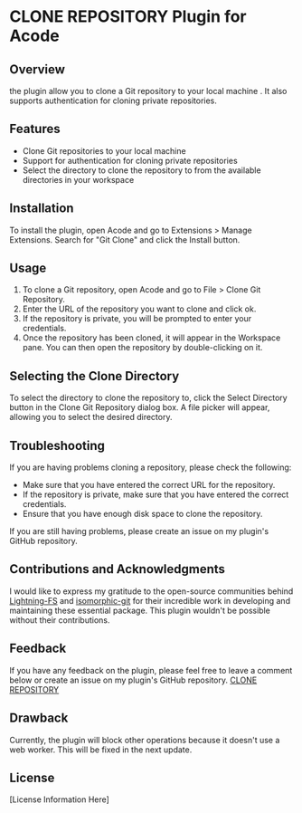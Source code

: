 # CLONE REPOSITORY Plugin for Acode

## Overview

 the plugin allow you to clone a Git repository to your local machine . It also supports authentication for cloning private repositories.

## Features

- Clone Git repositories to your local machine
- Support for authentication for cloning private repositories
- Select the directory to clone the repository to from the available directories in your workspace

## Installation

To install the plugin, open Acode and go to Extensions > Manage Extensions. Search for "Git Clone" and click the Install button.

## Usage

1. To clone a Git repository, open Acode and go to File > Clone Git Repository.
2. Enter the URL of the repository you want to clone and click ok.
3. If the repository is private, you will be prompted to enter your credentials.
4. Once the repository has been cloned, it will appear in the Workspace pane. You can then open the repository by double-clicking on it.

## Selecting the Clone Directory

To select the directory to clone the repository to, click the Select Directory button in the Clone Git Repository dialog box. A file picker will appear, allowing you to select the desired directory.

## Troubleshooting

If you are having problems cloning a repository, please check the following:

- Make sure that you have entered the correct URL for the repository.
- If the repository is private, make sure that you have entered the correct credentials.
- Ensure that you have enough disk space to clone the repository.

If you are still having problems, please create an issue on my plugin's GitHub repository.

## Contributions and Acknowledgments

I would like to express my gratitude to the open-source communities behind [Lightning-FS](https://github.com/isomorphic-git/lightning-fs.git) and [isomorphic-git](https://github.com/isomorphic-git/isomorphic-git) for their incredible work in developing and maintaining these essential package. This plugin wouldn't be possible without their contributions.

## Feedback

If you have any feedback on the plugin, please feel free to leave a comment below or create an issue on my plugin's GitHub repository.
[CLONE REPOSITORY](https://github.com/Chaos-19/Acode-Clone-repository.git)
## Drawback

Currently, the plugin will block other operations because it doesn't use a web worker. This will be fixed in the next update.

## License

[License Information Here]
